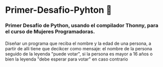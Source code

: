 # Primer-Desafio-Pyhton :snake:
###  Primer Desafío de Python, usando el compilador Thonny, para el curso de Mujeres Programadoras.
#### 
Diseñar un programa que reciba el nombre y la edad de una persona, a partir de alli tiene que decikcer como mensaje: el nombre de la persona seguido de la leyenda "puede votar", si la persona es 
mayor a 16 años o bien la leyenda "debe esperar para votar" en caso contrario


